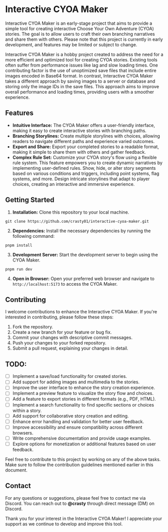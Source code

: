 # Interactive CYOA Maker

Interactive CYOA Maker is an early-stage project that aims to provide a simple tool for creating interactive Choose Your Own Adventure (CYOA) stories. The goal is to allow users to craft their own branching narratives and share them with others. Please note that this project is currently in early development, and features may be limited or subject to change.

Interactive CYOA Maker is a hobby project created to address the need for a more efficient and optimized tool for creating CYOA stories. Existing tools often suffer from performance issues like lag and slow loading times. One contributing factor is the use of unoptimized save files that include entire images encoded in Base64 format. In contrast, Interactive CYOA Maker takes a different approach by saving images to a server or database and storing only the image IDs in the save files. This approach aims to improve overall performance and loading times, providing users with a smoother experience.

## Features

- **Intuitive Interface:** The CYOA Maker offers a user-friendly interface, making it easy to create interactive stories with branching paths.
- **Branching Storylines:** Create multiple storylines with choices, allowing readers to navigate different paths and experience varied outcomes.
- **Export and Share:** Export your completed stories to a readable format, making it simple to share them with others and gather feedback.
- **Complex Rule Set:** Customize your CYOA story's flow using a flexible rule system. This feature empowers you to create dynamic narratives by implementing user-defined rules. Show, hide, or alter story segments based on various conditions and triggers, including point systems, flag systems, and more. Design intricate storylines that adapt to player choices, creating an interactive and immersive experience.

## Getting Started

1. **Installation:** Clone this repository to your local machine.


```
git clone https://github.com/crasty01/interactive-cyoa-maker.git
```

2. **Dependencies:** Install the necessary dependencies by running the following command:

```
pnpm install
```
3. **Development Server:** Start the development server to begin using the CYOA Maker.

```
pnpm run dev
```
4. **Open in Browser:** Open your preferred web browser and navigate to `http://localhost:5173` to access the CYOA Maker.

## Contributing

I welcome contributions to enhance the Interactive CYOA Maker. If you're interested in contributing, please follow these steps:

1. Fork the repository.
2. Create a new branch for your feature or bug fix.
3. Commit your changes with descriptive commit messages.
4. Push your changes to your forked repository.
5. Submit a pull request, explaining your changes in detail.

## TODO:

- [ ] Implement a save/load functionality for created stories.
- [ ] Add support for adding images and multimedia to the stories.
- [ ] Improve the user interface to enhance the story creation experience.
- [ ] Implement a preview feature to visualize the story flow and choices.
- [ ] Add a feature to export stories in different formats (e.g., PDF, HTML).
- [ ] Implement a search functionality to find specific sections or choices within a story.
- [ ] Add support for collaborative story creation and editing.
- [ ] Enhance error handling and validation for better user feedback.
- [ ] Improve accessibility and ensure compatibility across different browsers.
- [ ] Write comprehensive documentation and provide usage examples.
- [ ] Explore options for monetization or additional features based on user feedback.

Feel free to contribute to this project by working on any of the above tasks. Make sure to follow the contribution guidelines mentioned earlier in this document.

## Contact

For any questions or suggestions, please feel free to contact me via Discord. You can reach out to **@crasty** through direct message (DM) on Discord.

Thank you for your interest in the Interactive CYOA Maker! I appreciate your support as we continue to develop and improve this tool.
